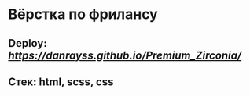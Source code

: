 # **Вёрстка по фрилансу**
## Deploy: *https://danrayss.github.io/Premium_Zirconia/* <br />
## Стек: html, scss, css
